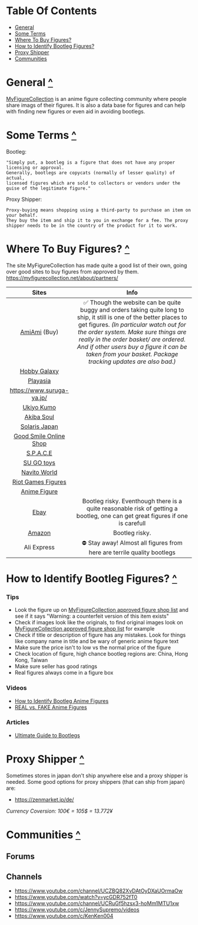 # Table Of Contents

- [General](#general-)
- [Some Terms](#some-terms-)
- [Where To Buy Figures?](#where-to-buy-figures-)
- [How to Identify Bootleg Figures?](#how-to-identify-bootleg-figures-)
- [Proxy Shipper](#proxy-shipper-)
- [Communities](#communities-)

# General [^](#Table-Of-Contents)

[MyFigureCollection](https://myfigurecollection.net/) is an anime figure collecting community where people share imags of their figures. It is also a data base for figures and can help with finding new figures or even aid in avoiding bootlegs.

# Some Terms [^](#Table-Of-Contents)
Bootleg:
```
"Simply put, a bootleg is a figure that does not have any proper licensing or approval.
Generally, bootlegs are copycats (normally of lesser quality) of actual,
licensed figures which are sold to collectors or vendors under the guise of the legitimate figure."
```

Proxy Shipper:
```
Proxy-buying means shopping using a third-party to purchase an item on your behalf.
They buy the item and ship it to you in exchange for a fee. The proxy shipper needs to be in the country of the product for it to work.
```


# Where To Buy Figures? [^](#Table-Of-Contents)

The site MyFigureCollection has made quite a good list of their own, going over good sites to buy figures from approved by them. https://myfigurecollection.net/about/partners/


|Sites|Info
|:-:|:-:
|[AmiAmi](https://www.amiami.com/eng/) (Buy)|✅ Though the website can be quite buggy and orders taking quite long to ship, it still is one of the better places to get figures. _(In particular watch out for the order system. Make sure things are really in the order basket/ are ordered. And if other users buy a figure it can be taken from your basket. Package tracking updates are also bad.)_
|[Hobby Galaxy](https://www.hobbygalaxy.com/)|
|[Playasia](https://www.play-asia.com/toys/figures/14/719k)|
|https://www.suruga-ya.jp/|
|[Ukiyo Kumo](https://ukiyokumo.com/)|
|[Akiba Soul](https://www.akibasoul.com/)|
|[Solaris Japan](https://solarisjapan.com/)|
|[Good Smile Online Shop](https://goodsmileshop.com/en/)|
|[S.P.A.C.E](https://www.space-figuren.de/Animes-Mangas:::4685.html)|
|[SU GO toys](https://sugotoys.com.au/shop/?filter_types=pvc-figure)|
|[Navito World](https://www.navitoworld.com/collections)|
|[Riot Games Figures](https://merch.riotgames.com/en-gb/category/collectibles?product_limit=54)|
|[Anime Figure](https://anime-figure.com/figures)|
|[Ebay](https://www.ebay.de/sch/i.html?_from=R40&_trksid=p2334524.m570.l1313&_nkw=anime+figures&_sacat=0&LH_TitleDesc=0&_odkw=animefigures&_osacat=0)|Bootleg risky. Eventhough there is a quite reasonable risk of getting a bootleg, one can get great figures if one is carefull
|[Amazon](https://www.amazon.de)|Bootleg risky. 
|Ali Express|⛔ Stay away! Almost all figures from here are terrile quality bootlegs


# How to Identify Bootleg Figures? [^](#Table-Of-Contents)
### Tips
- Look the figure up on [MyFigureCollection approved figure shop list](https://myfigurecollection.net/about/partners/) and see if it says "Warning: a counterfeit version of this item exists"
- Check if images look like the originals, to find original images look on [MyFigureCollection approved figure shop list](https://myfigurecollection.net/about/partners/) for example
- Check if title or description of figure has any mistakes. Look for things like company name in title and be wary of generic anime figure text
- Make sure the price isn't to low vs the normal price of the figure
- Check location of figure, high chance bootleg regions are: China, Hong Kong, Taiwan
- Make sure seller has good ratings
- Real figures always come in a figure box
### Videos
- [How to Identify Bootleg Anime Figures](https://www.youtube.com/watch?v=kLjDr555yfE)
- [REAL vs. FAKE Anime Figures](https://www.youtube.com/watch?v=nl9XX6j-Bjk)
### Articles
- [Ultimate Guide to Bootlegs](https://solarisjapan.com/blogs/news/ultimate-guide-bootlegs-fake-anime-figures#:~:text=Look%20for%20stripes%20or%20for,known%20bootleg%20of%20the%20figure.)


# Proxy Shipper [^](#Table-Of-Contents)
Sometimes stores in japan don't ship anywhere else and a proxy shipper is needed. Some good options for proxy shippers (that can ship from japan) are:

- https://zenmarket.jp/de/

_Currency Coversion: 100€ = 105$ = 13.772¥_

# Communities [^](#Table-Of-Contents)

## Forums
## Channels
- https://www.youtube.com/channel/UCZBQ82XvDAtOyDXaUOrmaOw
- https://www.youtube.com/watch?v=ycGDR752fT0
- https://www.youtube.com/channel/UCRuGf5hzsx3-hoMm1MTU1xw
- https://www.youtube.com/c/JennySupremo/videos
- https://www.youtube.com/c/KenKen004




